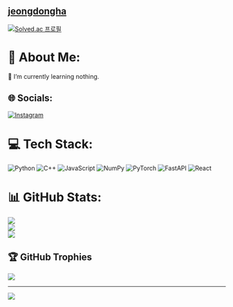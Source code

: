 ## [jeongdongha](https://ha4219.github.io/)

[![Solved.ac 프로필](http://mazassumnida.wtf/api/generate_badge?boj=jeongdongha)](https://solved.ac/jeongdongha)<br/>

# 💫 About Me:
🌱 I’m currently learning nothing.


## 🌐 Socials:
[![Instagram](https://img.shields.io/badge/Instagram-%23E4405F.svg?logo=Instagram&logoColor=white)](https://instagram.com/dhjeong4219) 

# 💻 Tech Stack:
![Python](https://img.shields.io/badge/python-3670A0?style=for-the-badge&logo=python&logoColor=ffdd54) ![C++](https://img.shields.io/badge/c++-%2300599C.svg?style=for-the-badge&logo=c%2B%2B&logoColor=white) ![JavaScript](https://img.shields.io/badge/javascript-%23323330.svg?style=for-the-badge&logo=javascript&logoColor=%23F7DF1E) ![NumPy](https://img.shields.io/badge/numpy-%23013243.svg?style=for-the-badge&logo=numpy&logoColor=white) ![PyTorch](https://img.shields.io/badge/PyTorch-%23EE4C2C.svg?style=for-the-badge&logo=PyTorch&logoColor=white) ![FastAPI](https://img.shields.io/badge/FastAPI-005571?style=for-the-badge&logo=fastapi) ![React](https://img.shields.io/badge/react-%2320232a.svg?style=for-the-badge&logo=react&logoColor=%2361DAFB)
# 📊 GitHub Stats:
![](https://github-readme-stats.vercel.app/api?username=ha4219&theme=dark&hide_border=true&include_all_commits=true&count_private=false)<br/>
![](https://github-readme-streak-stats.herokuapp.com/?user=ha4219&theme=dark&hide_border=true)<br/>
![](https://github-readme-stats.vercel.app/api/top-langs/?username=ha4219&theme=dark&hide_border=true&include_all_commits=true&count_private=false&layout=compact)

## 🏆 GitHub Trophies
![](https://github-profile-trophy.vercel.app/?username=ha4219&theme=discord&no-frame=false&no-bg=false&margin-w=4)

---
[![](https://visitcount.itsvg.in/api?id=ha4219&icon=0&color=0)](https://visitcount.itsvg.in)

<!-- Proudly created with GPRM ( https://gprm.itsvg.in ) -->
